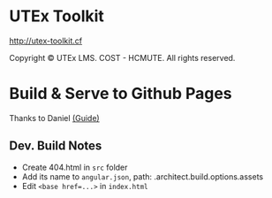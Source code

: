 # UTEx Toolkit

http://utex-toolkit.cf

Copyright © UTEx LMS. COST - HCMUTE. All rights reserved.

# Build & Serve to Github Pages

Thanks to Daniel [(Guide)](https://www.smashingmagazine.com/2016/08/sghpa-single-page-app-hack-github-pages)

## Dev. Build Notes
- Create 404.html in `src` folder
- Add its name to `angular.json`, path: <pj-name>.architect.build.options.assets
- Edit `<base href=...>` in `index.html`
